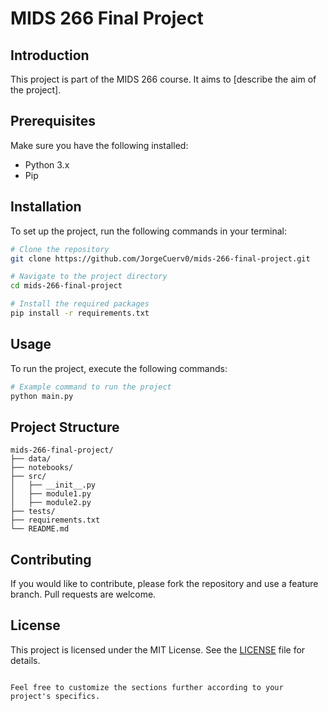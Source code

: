 
# MIDS 266 Final Project

## Introduction
This project is part of the MIDS 266 course. It aims to [describe the aim of the project].

## Prerequisites
Make sure you have the following installed:
- Python 3.x
- Pip

## Installation
To set up the project, run the following commands in your terminal:

```bash
# Clone the repository
git clone https://github.com/JorgeCuerv0/mids-266-final-project.git

# Navigate to the project directory
cd mids-266-final-project

# Install the required packages
pip install -r requirements.txt
```

## Usage
To run the project, execute the following commands:

```bash
# Example command to run the project
python main.py
```

## Project Structure
```
mids-266-final-project/
├── data/
├── notebooks/
├── src/
│   ├── __init__.py
│   ├── module1.py
│   ├── module2.py
├── tests/
├── requirements.txt
└── README.md
```

## Contributing
If you would like to contribute, please fork the repository and use a feature branch. Pull requests are welcome.

## License
This project is licensed under the MIT License. See the [LICENSE](LICENSE) file for details.
```

Feel free to customize the sections further according to your project's specifics.
